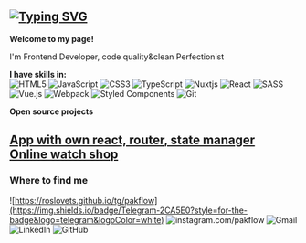 ## **[![Typing SVG](https://readme-typing-svg.demolab.com/?lines=Hey!+Nice+to+see+you+👋;I'm+Maxim,+Frontend+Developer)](https://git.io/typing-svg)** 


**Welcome to my page!**

I'm Frontend Developer, code quality&clean Perfectionist

**I have skills in:**  
![HTML5](https://img.shields.io/badge/html5-%23E34F26.svg?style=Flat&logo=html5&logoColor=white)
![JavaScript](https://img.shields.io/badge/javascript-%23323330.svg?style=Flat&logo=javascript&logoColor=%23F7DF1E)
![CSS3](https://img.shields.io/badge/css3-%231572B6.svg?style=flat&logo=css3&logoColor=white)
![TypeScript](https://img.shields.io/badge/typescript-%23007ACC.svg?style=flat&logo=typescript&logoColor=white)
![Nuxtjs](https://img.shields.io/badge/Nuxt-002E3B?style=Flat&logo=nuxtdotjs&logoColor=#00DC82)
![React](https://img.shields.io/badge/react-%2320232a.svg?style=Flat&logo=react&logoColor=%2361DAFB)
![SASS](https://img.shields.io/badge/SASS-hotpink.svg?style=Flat&logo=SASS&logoColor=white)
![Vue.js](https://img.shields.io/badge/vuejs-%2335495e.svg?style=Flat&logo=vuedotjs&logoColor=%234FC08D)
![Webpack](https://img.shields.io/badge/webpack-%238DD6F9.svg?style=Flat&logo=webpack&logoColor=black)
![Styled Components](https://img.shields.io/badge/styled--components-DB7093?style=flat&logo=styled-components&logoColor=white)
![Git](https://img.shields.io/badge/git-%23F05033.svg?style=flat&logo=git&logoColor=white)


**Open source projects**

[App with own react, router, state manager](github.com/pakflow/Typicode-Task)  
[Online watch shop](github.com/pakflow/Shop)
--------------------------------------------

### **Where to find me**
![https://roslovets.github.io/tg/pakflow](https://img.shields.io/badge/Telegram-2CA5E0?style=for-the-badge&logo=telegram&logoColor=white)
![instagram.com/pakflow](https://img.shields.io/badge/Instagram-%23E4405F.svg?style=for-the-badge&logo=Instagram&logoColor=white)
![Gmail](https://img.shields.io/badge/Gmail-D14836?style=for-the-badge&logo=gmail&logoColor=white)
![LinkedIn](https://img.shields.io/badge/linkedin-%230077B5.svg?style=for-the-badge&logo=linkedin&logoColor=white)
![GitHub](https://img.shields.io/badge/github-%23121011.svg?style=for-the-badge&logo=github&logoColor=white)
